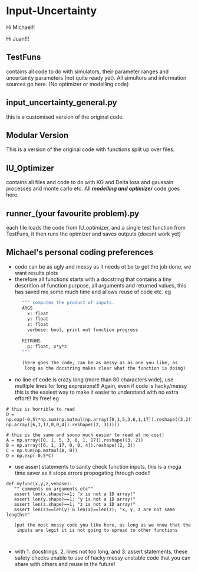 # Input-Uncertainty

Hi Michael!!

Hi Juan!!!

## TestFuns
contains all code to do with simulators, their parameter ranges and uncertainty parameters (not quite ready yet).  All simultors and information sources go here. (No optimizer or modelling code)

## input_uncertainty_general.py
this is a customised version of the original code.

## Modular Version
This is a version of the original code with functions split up over files.
## IU_Optimizer
contains all files and code to do with KG and Delta loss  and gaussain processes and monte carlo etc. All ***modelling and optimizer*** code goes here.

## runner_(your favourite problem).py
each file loads the code from IU_optimizer, and a single test function from TestFuns, it then runs the optmizer and saves outputs (doesnt work yet)


## Michael's personal coding preferences
- code can be as ugly and messy as it needs ot be to get the job done, we want results plots
- therefore all functions starts with a docstring that contains a tiny descrition of function purpose, all arguments and returned values, this has saved me some much time and allows reuse of code etc. eg 
```def myfun(x,y,z,verbose=False):
      """ computes the product of inputs.
      ARGS
        x: float
        y: float
        z: float
        verbose: bool, print out function progress
      
      RETRUNS
        p: float, x*y*z
      """
      
      (here goes the code, can be as messy as as one you like, as
       long as the docstring makes clear what the function is doing)
```

- no line of code is crazy long (more than 80 characters wide), use multiple lines for long expresions!!! Again, even if code is hacky/messy this is the easiest way to make it easier to understand with no extra effort!! Its free! eg
```
# this is horrible to read
D = np.exp(-0.5\*np.sum(np.matmul(np.array([0,1,5,3,6,1,17]).reshape((3,2)), np.array([6,1,17,0,0,4]).reshape((2, 3)))))

# this is the same and soooo much easier to read at no cost!
A = np.array([0, 1, 5, 3, 6, 1, 17]).reshape((3, 2))
B = np.array([6, 1, 17, 0, 0, 4]).reshape((2, 3))
C = np.sum(np.matmul(A, B))
D = np.exp(-0.5*C)
```

- use assert statements to sanity check function inputs, this is a mega time saver as it stops errors propogating through code!!
```
def myfunc(x,y,z,vebose):
   "" comments on arguments etc""
   assert len(x.shape)==1; "x is not a 1D array!"
   assert len(y.shape)==1; "y is not a 1D array!"
   assert len(z.shape)==1; "z is not a 1D array!"
   assert len(z)==len(y) & len(x)==len(z); "x, y, z are not same lengths!"
   
   (put the most messy code you like here, as long as we know that the 
    inputs are legit it is not going to spread to other functions
   
   
```
- with 1. docstrings, 2. lines not too long, and 3. assert statements, these safety checks enable to use of hacky messy unstable code that you can share with others and reuse in the future!
